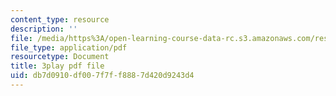 ```yaml
---
content_type: resource
description: ''
file: /media/https%3A/open-learning-course-data-rc.s3.amazonaws.com/res-18-009-learn-differential-equations-up-close-with-gilbert-strang-and-cleve-moler-fall-2015/db7d0910df007f7ff8887d420d9243d4_6O9D6am_RK4.pdf
file_type: application/pdf
resourcetype: Document
title: 3play pdf file
uid: db7d0910-df00-7f7f-f888-7d420d9243d4
---
```

